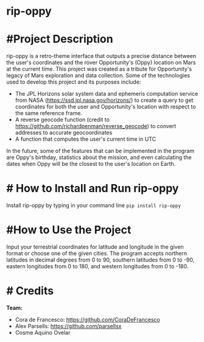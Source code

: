 # rip-oppy
# #Project Description
rip-oppy is a retro-theme interface that outputs a precise distance between the user's coordinates and the rover Opportunity's (Oppy) location on Mars at the current time. This project was created as a tribute for Opportunity's legacy of Mars exploration and data collection. 
Some of the technologies used to develop this project and its purposes include:
-  The JPL Horizons solar system data and ephemeris computation service from NASA (https://ssd.jpl.nasa.gov/horizons/) to create a query to get coordinates for both the user and Opportunity's location with respect to the same reference frame. 
- A reverse geocode function (credit to https://github.com/richardpenman/reverse_geocode) to convert addresses to accurate geocoordinates
- A function that computes the user's current time in UTC  <br />

In the future, some of the features that can be implemented in the program are Oppy's birthday, statistics about the mission, and even calculating the dates when Oppy will be the closest to the user's location on Earth.
# # How to Install and Run rip-oppy
Install rip-oppy by typing in your command line `pip install rip-oppy ` 
# #How to Use the Project 
Input your terrestrial coordinates for latitude and longitude in the given format or choose one of the given cities. The program accepts northern latitudes in decimal degrees from 0 to 90, southern latitudes from 0 to -90, eastern longitudes from 0 to 180, and western longitudes from 0 to -180.
# # Credits
**Team:** <br />
- Cora de Francesco: https://github.com/CoraDeFrancesco  <br />
- Alex Parsells: https://github.com/parsellsx   <br />
- Cosme Aquino Ovelar   <br />



